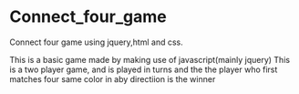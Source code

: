 # Connect_four_game
Connect four game using jquery,html and css.

This is a basic game made by making use of javascript(mainly jquery)
This is a two player game, and is played in turns and the the player who first matches four same color in aby directiion is the winner
